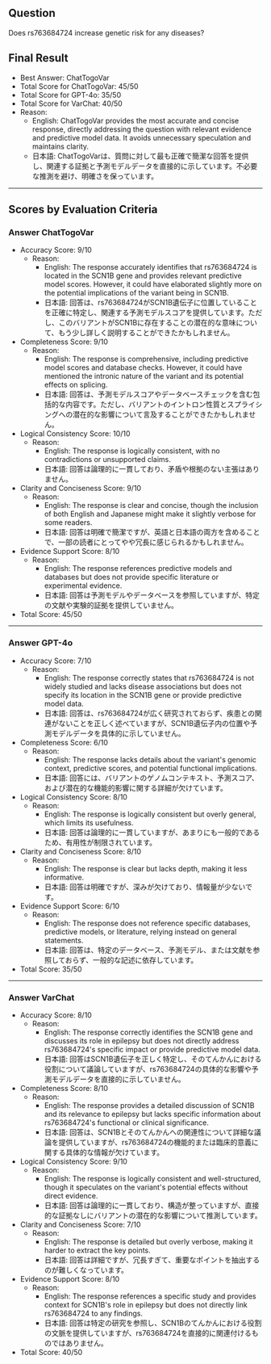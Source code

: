 ## Question

Does rs763684724 increase genetic risk for any diseases?

## Final Result

- Best Answer: ChatTogoVar
- Total Score for ChatTogoVar: 45/50
- Total Score for GPT-4o: 35/50
- Total Score for VarChat: 40/50
- Reason:
  - English: ChatTogoVar provides the most accurate and concise response, directly addressing the question with relevant evidence and predictive model data. It avoids unnecessary speculation and maintains clarity.
  - 日本語: ChatTogoVarは、質問に対して最も正確で簡潔な回答を提供し、関連する証拠と予測モデルデータを直接的に示しています。不必要な推測を避け、明確さを保っています。

---

## Scores by Evaluation Criteria

### Answer ChatTogoVar
- Accuracy Score: 9/10
  - Reason: 
    - English: The response accurately identifies that rs763684724 is located in the SCN1B gene and provides relevant predictive model scores. However, it could have elaborated slightly more on the potential implications of the variant being in SCN1B.
    - 日本語: 回答は、rs763684724がSCN1B遺伝子に位置していることを正確に特定し、関連する予測モデルスコアを提供しています。ただし、このバリアントがSCN1Bに存在することの潜在的な意味について、もう少し詳しく説明することができたかもしれません。
- Completeness Score: 9/10
  - Reason: 
    - English: The response is comprehensive, including predictive model scores and database checks. However, it could have mentioned the intronic nature of the variant and its potential effects on splicing.
    - 日本語: 回答は、予測モデルスコアやデータベースチェックを含む包括的な内容です。ただし、バリアントのイントロン性質とスプライシングへの潜在的な影響について言及することができたかもしれません。
- Logical Consistency Score: 10/10
  - Reason: 
    - English: The response is logically consistent, with no contradictions or unsupported claims.
    - 日本語: 回答は論理的に一貫しており、矛盾や根拠のない主張はありません。
- Clarity and Conciseness Score: 9/10
  - Reason: 
    - English: The response is clear and concise, though the inclusion of both English and Japanese might make it slightly verbose for some readers.
    - 日本語: 回答は明確で簡潔ですが、英語と日本語の両方を含めることで、一部の読者にとってやや冗長に感じられるかもしれません。
- Evidence Support Score: 8/10
  - Reason: 
    - English: The response references predictive models and databases but does not provide specific literature or experimental evidence.
    - 日本語: 回答は予測モデルやデータベースを参照していますが、特定の文献や実験的証拠を提供していません。
- Total Score: 45/50

---

### Answer GPT-4o
- Accuracy Score: 7/10
  - Reason: 
    - English: The response correctly states that rs763684724 is not widely studied and lacks disease associations but does not specify its location in the SCN1B gene or provide predictive model data.
    - 日本語: 回答は、rs763684724が広く研究されておらず、疾患との関連がないことを正しく述べていますが、SCN1B遺伝子内の位置や予測モデルデータを具体的に示していません。
- Completeness Score: 6/10
  - Reason: 
    - English: The response lacks details about the variant's genomic context, predictive scores, and potential functional implications.
    - 日本語: 回答には、バリアントのゲノムコンテキスト、予測スコア、および潜在的な機能的影響に関する詳細が欠けています。
- Logical Consistency Score: 8/10
  - Reason: 
    - English: The response is logically consistent but overly general, which limits its usefulness.
    - 日本語: 回答は論理的に一貫していますが、あまりにも一般的であるため、有用性が制限されています。
- Clarity and Conciseness Score: 8/10
  - Reason: 
    - English: The response is clear but lacks depth, making it less informative.
    - 日本語: 回答は明確ですが、深みが欠けており、情報量が少ないです。
- Evidence Support Score: 6/10
  - Reason: 
    - English: The response does not reference specific databases, predictive models, or literature, relying instead on general statements.
    - 日本語: 回答は、特定のデータベース、予測モデル、または文献を参照しておらず、一般的な記述に依存しています。
- Total Score: 35/50

---

### Answer VarChat
- Accuracy Score: 8/10
  - Reason: 
    - English: The response correctly identifies the SCN1B gene and discusses its role in epilepsy but does not directly address rs763684724's specific impact or provide predictive model data.
    - 日本語: 回答はSCN1B遺伝子を正しく特定し、そのてんかんにおける役割について議論していますが、rs763684724の具体的な影響や予測モデルデータを直接的に示していません。
- Completeness Score: 8/10
  - Reason: 
    - English: The response provides a detailed discussion of SCN1B and its relevance to epilepsy but lacks specific information about rs763684724's functional or clinical significance.
    - 日本語: 回答は、SCN1Bとそのてんかんへの関連性について詳細な議論を提供していますが、rs763684724の機能的または臨床的意義に関する具体的な情報が欠けています。
- Logical Consistency Score: 9/10
  - Reason: 
    - English: The response is logically consistent and well-structured, though it speculates on the variant's potential effects without direct evidence.
    - 日本語: 回答は論理的に一貫しており、構造が整っていますが、直接的な証拠なしにバリアントの潜在的な影響について推測しています。
- Clarity and Conciseness Score: 7/10
  - Reason: 
    - English: The response is detailed but overly verbose, making it harder to extract the key points.
    - 日本語: 回答は詳細ですが、冗長すぎて、重要なポイントを抽出するのが難しくなっています。
- Evidence Support Score: 8/10
  - Reason: 
    - English: The response references a specific study and provides context for SCN1B's role in epilepsy but does not directly link rs763684724 to any findings.
    - 日本語: 回答は特定の研究を参照し、SCN1Bのてんかんにおける役割の文脈を提供していますが、rs763684724を直接的に関連付けるものではありません。
- Total Score: 40/50